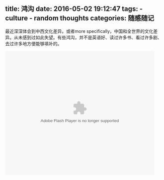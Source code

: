 title: 鸿沟
date: 2016-05-02 19:12:47
tags:
    - culture
    - random thoughts
categories: 随感随记
---

最近深深体会到中西文化差异。或者more specifically，中国和全世界的文化差异。从未感到过如此失望。有些鸿沟，并不是英语好、读过许多书、看过许多剧、去过许多地方便能够填补的。

<embed src="http://player.youku.com/player.php/sid/XNjg4NTg2MjUy/v.swf" allowFullScreen="true" quality="high" width="480" height="400" align="middle" allowScriptAccess="always" type="application/x-shockwave-flash"></embed>
